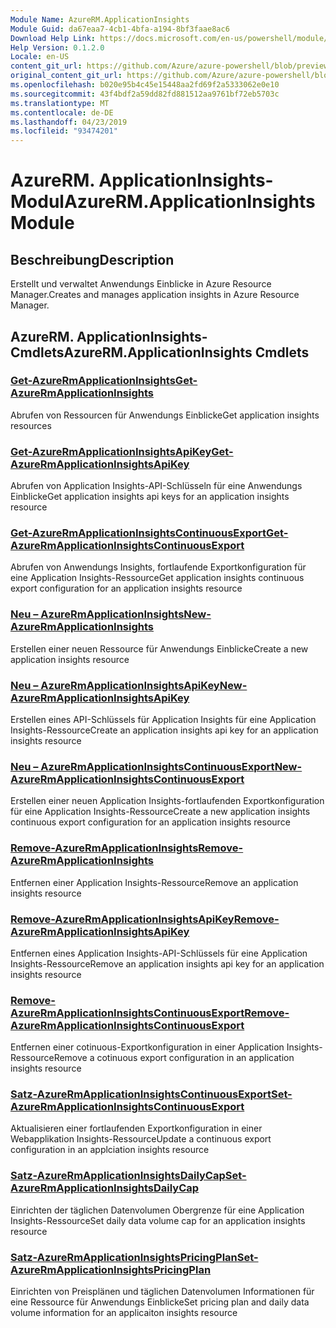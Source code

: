 ```yaml
---
Module Name: AzureRM.ApplicationInsights
Module Guid: da67eaa7-4cb1-4bfa-a194-8bf3faae8ac6
Download Help Link: https://docs.microsoft.com/en-us/powershell/module/azurerm.applicationinsights
Help Version: 0.1.2.0
Locale: en-US
content_git_url: https://github.com/Azure/azure-powershell/blob/preview/src/ResourceManager/ApplicationInsights/Commands.ApplicationInsights/help/AzureRM.ApplicationInsights.md
original_content_git_url: https://github.com/Azure/azure-powershell/blob/preview/src/ResourceManager/ApplicationInsights/Commands.ApplicationInsights/help/AzureRM.ApplicationInsights.md
ms.openlocfilehash: b020e95b4c45e15448aa2fd69f2a5333062e0e10
ms.sourcegitcommit: 43f4bdf2a59dd82fd881512aa9761bf72eb5703c
ms.translationtype: MT
ms.contentlocale: de-DE
ms.lasthandoff: 04/23/2019
ms.locfileid: "93474201"
---
```

# <span data-ttu-id="bcc51-101">AzureRM. ApplicationInsights-Modul</span><span class="sxs-lookup"><span data-stu-id="bcc51-101">AzureRM.ApplicationInsights Module</span></span>
## <span data-ttu-id="bcc51-102">Beschreibung</span><span class="sxs-lookup"><span data-stu-id="bcc51-102">Description</span></span>
<span data-ttu-id="bcc51-103">Erstellt und verwaltet Anwendungs Einblicke in Azure Resource Manager.</span><span class="sxs-lookup"><span data-stu-id="bcc51-103">Creates and manages application insights in Azure Resource Manager.</span></span>

## <span data-ttu-id="bcc51-104">AzureRM. ApplicationInsights-Cmdlets</span><span class="sxs-lookup"><span data-stu-id="bcc51-104">AzureRM.ApplicationInsights Cmdlets</span></span>
### [<span data-ttu-id="bcc51-105">Get-AzureRmApplicationInsights</span><span class="sxs-lookup"><span data-stu-id="bcc51-105">Get-AzureRmApplicationInsights</span></span>](Get-AzureRmApplicationInsights.md)
<span data-ttu-id="bcc51-106">Abrufen von Ressourcen für Anwendungs Einblicke</span><span class="sxs-lookup"><span data-stu-id="bcc51-106">Get application insights resources</span></span>

### [<span data-ttu-id="bcc51-107">Get-AzureRmApplicationInsightsApiKey</span><span class="sxs-lookup"><span data-stu-id="bcc51-107">Get-AzureRmApplicationInsightsApiKey</span></span>](Get-AzureRmApplicationInsightsApiKey.md)
<span data-ttu-id="bcc51-108">Abrufen von Application Insights-API-Schlüsseln für eine Anwendungs Einblicke</span><span class="sxs-lookup"><span data-stu-id="bcc51-108">Get application insights api keys for an application insights resource</span></span>

### [<span data-ttu-id="bcc51-109">Get-AzureRmApplicationInsightsContinuousExport</span><span class="sxs-lookup"><span data-stu-id="bcc51-109">Get-AzureRmApplicationInsightsContinuousExport</span></span>](Get-AzureRmApplicationInsightsContinuousExport.md)
<span data-ttu-id="bcc51-110">Abrufen von Anwendungs Insights, fortlaufende Exportkonfiguration für eine Application Insights-Ressource</span><span class="sxs-lookup"><span data-stu-id="bcc51-110">Get application insights continuous export configuration for an application insights resource</span></span>

### [<span data-ttu-id="bcc51-111">Neu – AzureRmApplicationInsights</span><span class="sxs-lookup"><span data-stu-id="bcc51-111">New-AzureRmApplicationInsights</span></span>](New-AzureRmApplicationInsights.md)
<span data-ttu-id="bcc51-112">Erstellen einer neuen Ressource für Anwendungs Einblicke</span><span class="sxs-lookup"><span data-stu-id="bcc51-112">Create a new application insights resource</span></span>

### [<span data-ttu-id="bcc51-113">Neu – AzureRmApplicationInsightsApiKey</span><span class="sxs-lookup"><span data-stu-id="bcc51-113">New-AzureRmApplicationInsightsApiKey</span></span>](New-AzureRmApplicationInsightsApiKey.md)
<span data-ttu-id="bcc51-114">Erstellen eines API-Schlüssels für Application Insights für eine Application Insights-Ressource</span><span class="sxs-lookup"><span data-stu-id="bcc51-114">Create an application insights api key for an application insights resource</span></span>

### [<span data-ttu-id="bcc51-115">Neu – AzureRmApplicationInsightsContinuousExport</span><span class="sxs-lookup"><span data-stu-id="bcc51-115">New-AzureRmApplicationInsightsContinuousExport</span></span>](New-AzureRmApplicationInsightsContinuousExport.md)
<span data-ttu-id="bcc51-116">Erstellen einer neuen Application Insights-fortlaufenden Exportkonfiguration für eine Application Insights-Ressource</span><span class="sxs-lookup"><span data-stu-id="bcc51-116">Create a new application insights continuous export configuration for an application insights resource</span></span>

### [<span data-ttu-id="bcc51-117">Remove-AzureRmApplicationInsights</span><span class="sxs-lookup"><span data-stu-id="bcc51-117">Remove-AzureRmApplicationInsights</span></span>](Remove-AzureRmApplicationInsights.md)
<span data-ttu-id="bcc51-118">Entfernen einer Application Insights-Ressource</span><span class="sxs-lookup"><span data-stu-id="bcc51-118">Remove an application insights resource</span></span>

### [<span data-ttu-id="bcc51-119">Remove-AzureRmApplicationInsightsApiKey</span><span class="sxs-lookup"><span data-stu-id="bcc51-119">Remove-AzureRmApplicationInsightsApiKey</span></span>](Remove-AzureRmApplicationInsightsApiKey.md)
<span data-ttu-id="bcc51-120">Entfernen eines Application Insights-API-Schlüssels für eine Application Insights-Ressource</span><span class="sxs-lookup"><span data-stu-id="bcc51-120">Remove an application insights api key for an application insights resource</span></span>

### [<span data-ttu-id="bcc51-121">Remove-AzureRmApplicationInsightsContinuousExport</span><span class="sxs-lookup"><span data-stu-id="bcc51-121">Remove-AzureRmApplicationInsightsContinuousExport</span></span>](Remove-AzureRmApplicationInsightsContinuousExport.md)
<span data-ttu-id="bcc51-122">Entfernen einer cotinuous-Exportkonfiguration in einer Application Insights-Ressource</span><span class="sxs-lookup"><span data-stu-id="bcc51-122">Remove a cotinuous export configuration in an application insights resource</span></span>

### [<span data-ttu-id="bcc51-123">Satz-AzureRmApplicationInsightsContinuousExport</span><span class="sxs-lookup"><span data-stu-id="bcc51-123">Set-AzureRmApplicationInsightsContinuousExport</span></span>](Set-AzureRmApplicationInsightsContinuousExport.md)
<span data-ttu-id="bcc51-124">Aktualisieren einer fortlaufenden Exportkonfiguration in einer Webapplikation Insights-Ressource</span><span class="sxs-lookup"><span data-stu-id="bcc51-124">Update a continuous export configuration in an applciation insights resource</span></span>

### [<span data-ttu-id="bcc51-125">Satz-AzureRmApplicationInsightsDailyCap</span><span class="sxs-lookup"><span data-stu-id="bcc51-125">Set-AzureRmApplicationInsightsDailyCap</span></span>](Set-AzureRmApplicationInsightsDailyCap.md)
<span data-ttu-id="bcc51-126">Einrichten der täglichen Datenvolumen Obergrenze für eine Application Insights-Ressource</span><span class="sxs-lookup"><span data-stu-id="bcc51-126">Set daily data volume cap for an application insights resource</span></span>

### [<span data-ttu-id="bcc51-127">Satz-AzureRmApplicationInsightsPricingPlan</span><span class="sxs-lookup"><span data-stu-id="bcc51-127">Set-AzureRmApplicationInsightsPricingPlan</span></span>](Set-AzureRmApplicationInsightsPricingPlan.md)
<span data-ttu-id="bcc51-128">Einrichten von Preisplänen und täglichen Datenvolumen Informationen für eine Ressource für Anwendungs Einblicke</span><span class="sxs-lookup"><span data-stu-id="bcc51-128">Set pricing plan and daily data volume information for an applicaiton insights resource</span></span>

